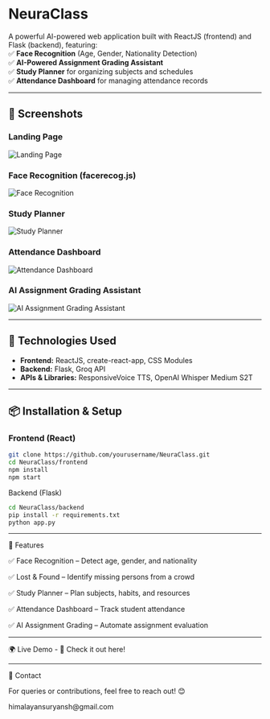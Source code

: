 # NeuraClass
A powerful AI-powered web application built with ReactJS (frontend) and Flask (backend), featuring:  
✅ **Face Recognition** (Age, Gender, Nationality Detection)  
✅ **AI-Powered Assignment Grading Assistant**  
✅ **Study Planner** for organizing subjects and schedules  
✅ **Attendance Dashboard** for managing attendance records  

---

## **📸 Screenshots**

### **Landing Page**
![Landing Page](screenshots/landing_page.png)

### **Face Recognition (facerecog.js)**
![Face Recognition](screenshots/face_recognition.png)

### **Study Planner**
![Study Planner](screenshots/study_planner.png)

### **Attendance Dashboard**
![Attendance Dashboard](screenshots/attendance_dashboard.png)

### **AI Assignment Grading Assistant**
![AI Assignment Grading Assistant](screenshots/assignment_grader.png)

---

## **🔧 Technologies Used**
- **Frontend:** ReactJS, create-react-app, CSS Modules  
- **Backend:** Flask, Groq API  
- **APIs & Libraries:** ResponsiveVoice TTS, OpenAI Whisper Medium S2T  

---

## **📦 Installation & Setup**
### **Frontend (React)**
```sh
git clone https://github.com/yourusername/NeuraClass.git
cd NeuraClass/frontend
npm install
npm start
```
Backend (Flask)
```sh
cd NeuraClass/backend
pip install -r requirements.txt
python app.py
```

---

📄 Features
<p>✅ Face Recognition – Detect age, gender, and nationality</p>
<p>✅ Lost & Found – Identify missing persons from a crowd</p>
<p>✅ Study Planner – Plan subjects, habits, and resources</p>
<p>✅ Attendance Dashboard – Track student attendance</p>
<p>✅ AI Assignment Grading – Automate assignment evaluation</p>

---

🌍 Live Demo - 🔗 Check it out here!

---

📩 Contact
<p>For queries or contributions, feel free to reach out! 😊</p>
himalayansuryansh@gmail.com

